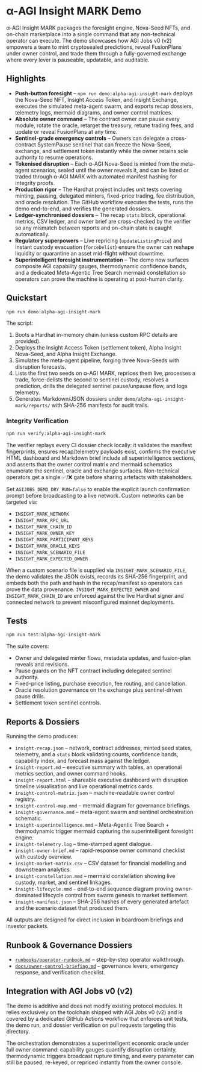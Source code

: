 # α-AGI Insight MARK Demo

α-AGI Insight MARK packages the foresight engine, Nova-Seed NFTs, and on-chain marketplace into a single command that any non-technical operator can execute. The demo showcases how AGI Jobs v0 (v2) empowers a team to mint cryptosealed predictions, reveal FusionPlans under owner control, and trade them through a fully-governed exchange where every lever is pauseable, updatable, and auditable.

## Highlights

- **Push-button foresight** – `npm run demo:alpha-agi-insight-mark` deploys the Nova-Seed NFT, Insight Access Token, and Insight Exchange, executes the simulated meta-agent swarm, and exports recap dossiers, telemetry logs, mermaid diagrams, and owner control matrices.
- **Absolute owner command** – The contract owner can pause every module, rotate the oracle, retarget the treasury, retune trading fees, and update or reveal FusionPlans at any time.
- **Sentinel-grade emergency controls** – Owners can delegate a cross-contract SystemPause sentinel that can freeze the Nova-Seed, exchange, and settlement token instantly while the owner retains sole authority to resume operations.
- **Tokenised disruption** – Each α-AGI Nova-Seed is minted from the meta-agent scenarios, sealed until the owner reveals it, and can be listed or traded through α-AGI MARK with automated manifest hashing for integrity proofs.
- **Production rigor** – The Hardhat project includes unit tests covering minting, pausing, delegated minters, fixed-price trading, fee distribution, and oracle resolution. The GitHub workflow executes the tests, runs the demo end-to-end, and verifies the generated dossiers.
- **Ledger-synchronised dossiers** – The recap `stats` block, operational metrics, CSV ledger, and owner brief are cross-checked by the verifier so any mismatch between reports and on-chain state is caught automatically.
- **Regulatory superpowers** – Live repricing (`updateListingPrice`) and instant custody evacuation (`forceDelist`) ensure the owner can reshape liquidity or quarantine an asset mid-flight without downtime.
- **Superintelligent foresight instrumentation** – The demo now surfaces composite AGI capability gauges, thermodynamic confidence bands, and a dedicated Meta-Agentic Tree Search mermaid constellation so operators can prove the machine is operating at post-human clarity.

## Quickstart

```bash
npm run demo:alpha-agi-insight-mark
```

The script:

1. Boots a Hardhat in-memory chain (unless custom RPC details are provided).
2. Deploys the Insight Access Token (settlement token), Alpha Insight Nova-Seed, and Alpha Insight Exchange.
3. Simulates the meta-agent pipeline, forging three Nova-Seeds with disruption forecasts.
4. Lists the first two seeds on α-AGI MARK, reprices them live, processes a trade, force-delists the second to sentinel custody, resolves a prediction, drills the delegated sentinel pause/unpause flow, and logs telemetry.
5. Generates Markdown/JSON dossiers under `demo/alpha-agi-insight-mark/reports/` with SHA-256 manifests for audit trails.

### Integrity Verification

```bash
npm run verify:alpha-agi-insight-mark
```

The verifier replays every CI dossier check locally: it validates the manifest fingerprints, ensures recap/telemetry payloads
exist, confirms the executive HTML dashboard and Markdown brief include all superintelligence sections, and asserts that the
owner control matrix and mermaid schematics enumerate the sentinel, oracle and exchange surfaces. Non-technical operators get a
single ✅/❌ gate before sharing artefacts with stakeholders.

Set `AGIJOBS_DEMO_DRY_RUN=false` to enable the explicit launch confirmation prompt before broadcasting to a live network. Custom networks can be targeted via:

- `INSIGHT_MARK_NETWORK`
- `INSIGHT_MARK_RPC_URL`
- `INSIGHT_MARK_CHAIN_ID`
- `INSIGHT_MARK_OWNER_KEY`
- `INSIGHT_MARK_PARTICIPANT_KEYS`
- `INSIGHT_MARK_ORACLE_KEYS`
- `INSIGHT_MARK_SCENARIO_FILE`
- `INSIGHT_MARK_EXPECTED_OWNER`

When a custom scenario file is supplied via `INSIGHT_MARK_SCENARIO_FILE`, the demo validates the JSON exists, records its SHA-256 fingerprint, and embeds both the path and hash in the recap/manifest so operators can prove the data provenance. `INSIGHT_MARK_EXPECTED_OWNER` and `INSIGHT_MARK_CHAIN_ID` are enforced against the live Hardhat signer and connected network to prevent misconfigured mainnet deployments.

## Tests

```bash
npm run test:alpha-agi-insight-mark
```

The suite covers:

- Owner and delegated minter flows, metadata updates, and fusion-plan reveals and revisions.
- Pause guards on the NFT contract including delegated sentinel authority.
- Fixed-price listing, purchase execution, fee routing, and cancellation.
- Oracle resolution governance on the exchange plus sentinel-driven pause drills.
- Settlement token sentinel controls.

## Reports & Dossiers

Running the demo produces:

- `insight-recap.json` – network, contract addresses, minted seed states, telemetry, and a `stats` block validating counts,
  confidence bands, capability index, and forecast mass against the ledger.
- `insight-report.md` – executive summary with tables, an operational metrics section, and owner command hooks.
- `insight-report.html` – shareable executive dashboard with disruption timeline visualisation and live operational metrics cards.
- `insight-control-matrix.json` – machine-readable owner control registry.
- `insight-control-map.mmd` – mermaid diagram for governance briefings.
- `insight-governance.mmd` – meta-agent swarm and sentinel orchestration schematic.
- `insight-superintelligence.mmd` – Meta-Agentic Tree Search + thermodynamic trigger mermaid capturing the superintelligent foresight engine.
- `insight-telemetry.log` – time-stamped agent dialogue.
- `insight-owner-brief.md` – rapid-response owner command checklist with custody overview.
- `insight-market-matrix.csv` – CSV dataset for financial modelling and downstream analytics.
- `insight-constellation.mmd` – mermaid constellation showing live custody, market, and sentinel linkages.
- `insight-lifecycle.mmd` – end-to-end sequence diagram proving owner-dominated lifecycle control from swarm genesis to market settlement.
- `insight-manifest.json` – SHA-256 hashes of every generated artefact and the scenario dataset that produced them.

All outputs are designed for direct inclusion in boardroom briefings and investor packets.

## Runbook & Governance Dossiers

- [`runbooks/operator-runbook.md`](runbooks/operator-runbook.md) – step-by-step operator walkthrough.
- [`docs/owner-control-briefing.md`](docs/owner-control-briefing.md) – governance levers, emergency response, and verification checklist.

## Integration with AGI Jobs v0 (v2)

The demo is additive and does not modify existing protocol modules. It relies exclusively on the toolchain shipped with AGI Jobs v0 (v2) and is covered by a dedicated GitHub Actions workflow that enforces unit tests, the demo run, and dossier verification on pull requests targeting this directory.

The orchestration demonstrates a superintelligent economic oracle under full owner command: capability gauges quantify disruption certainty, thermodynamic triggers broadcast rupture timing, and every parameter can still be paused, re-keyed, or repriced instantly from the owner console.
